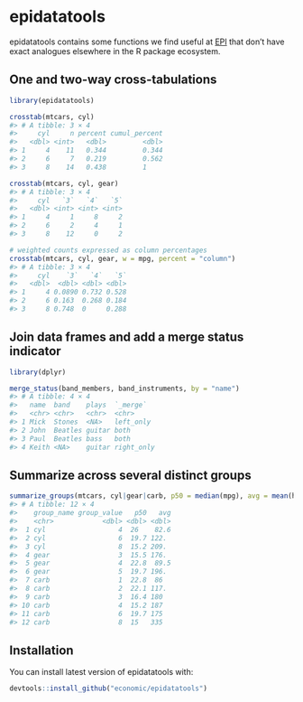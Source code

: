 
<!-- README.md is generated from README.Rmd. Please edit that file -->

# epidatatools

epidatatools contains some functions we find useful at
[EPI](https://epi.org/) that don’t have exact analogues elsewhere in the
R package ecosystem.

## One and two-way cross-tabulations

``` r
library(epidatatools)

crosstab(mtcars, cyl)
#> # A tibble: 3 × 4
#>     cyl     n percent cumul_percent
#>   <dbl> <int>   <dbl>         <dbl>
#> 1     4    11   0.344         0.344
#> 2     6     7   0.219         0.562
#> 3     8    14   0.438         1

crosstab(mtcars, cyl, gear)
#> # A tibble: 3 × 4
#>     cyl   `3`   `4`   `5`
#>   <dbl> <int> <int> <int>
#> 1     4     1     8     2
#> 2     6     2     4     1
#> 3     8    12     0     2

# weighted counts expressed as column percentages
crosstab(mtcars, cyl, gear, w = mpg, percent = "column")
#> # A tibble: 3 × 4
#>     cyl    `3`   `4`   `5`
#>   <dbl>  <dbl> <dbl> <dbl>
#> 1     4 0.0890 0.732 0.528
#> 2     6 0.163  0.268 0.184
#> 3     8 0.748  0     0.288
```

## Join data frames and add a merge status indicator

``` r
library(dplyr)

merge_status(band_members, band_instruments, by = "name")
#> # A tibble: 4 × 4
#>   name  band    plays  `_merge`  
#>   <chr> <chr>   <chr>  <chr>     
#> 1 Mick  Stones  <NA>   left_only 
#> 2 John  Beatles guitar both      
#> 3 Paul  Beatles bass   both      
#> 4 Keith <NA>    guitar right_only
```

## Summarize across several distinct groups

``` r
summarize_groups(mtcars, cyl|gear|carb, p50 = median(mpg), avg = mean(hp))
#> # A tibble: 12 × 4
#>    group_name group_value   p50   avg
#>    <chr>            <dbl> <dbl> <dbl>
#>  1 cyl                  4  26    82.6
#>  2 cyl                  6  19.7 122. 
#>  3 cyl                  8  15.2 209. 
#>  4 gear                 3  15.5 176. 
#>  5 gear                 4  22.8  89.5
#>  6 gear                 5  19.7 196. 
#>  7 carb                 1  22.8  86  
#>  8 carb                 2  22.1 117. 
#>  9 carb                 3  16.4 180  
#> 10 carb                 4  15.2 187  
#> 11 carb                 6  19.7 175  
#> 12 carb                 8  15   335
```

## Installation

You can install latest version of epidatatools with:

``` r
devtools::install_github("economic/epidatatools")
```
